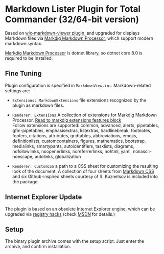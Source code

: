 # Markdown Lister Plugin for Total Commander (32/64-bit version)

Based on [wlx-markdown-viewer plugin](https://github.com/rg-software/wlx-markdown-viewer), 
and upgraded for displays Markdown files via [Markdig Markdown Processor](https://github.com/xoofx/markdig), which support modern markdown syntax.

[Markdig Markdown Processor](https://github.com/xoofx/markdig) is dotnet library, so dotnet core 8.0 is required to be installed.

## Fine Tuning

Plugin configuration is specified in `MarkdownView.ini`. Markdown-related settings are:
 
- `Extensions: MarkdownExtensions` file extensions recognized by the plugin as markdown files.

- `Renderer: Extensions` A collection of extensions for Markdig Markdown Processor. [Read to markdig extensions features block](https://github.com/xoofx/markdig/blob/master/readme.md)  
  Follow extensions are supported: common, advanced, alerts, pipetables, gfm-pipetables, emphasisextras, listextras, hardlinebreak, footnotes, footers, citations, attributes, gridtables, abbreviations, emojis, definitionlists, customcontainers, figures, mathematics, bootstrap, medialinks, smartypants, autoidentifiers, tasklists, diagrams, nofollowlinks, noopenerlinks, noreferrerlinks, nohtml, yaml, nonascii-noescape, autolinks, globalization

- `Renderer: CustomCSS` a path to a CSS sheet for customizing the resulting look of the document. A collection of four sheets from [Markdown CSS](https://markdowncss.github.io/) and six Github-inspired sheets courtesy of S.&nbsp;Kuznetsov is included into the package.

## Internet Explorer Update

The plugin is based on an obsolete Internet Explorer engine, which can be upgraded via [registry hacks](https://github.com/rg-software/wlx-markdown-viewer/raw/master/ie_upgrade_registry.zip) (check [MSDN](https://learn.microsoft.com/en-us/previous-versions/windows/internet-explorer/ie-developer/general-info/ee330730(v=vs.85)?redirectedfrom=MSDN#browser-emulation) for details.)

## Setup

The binary plugin archive comes with the setup script. Just enter the archive, and confirm installation.
